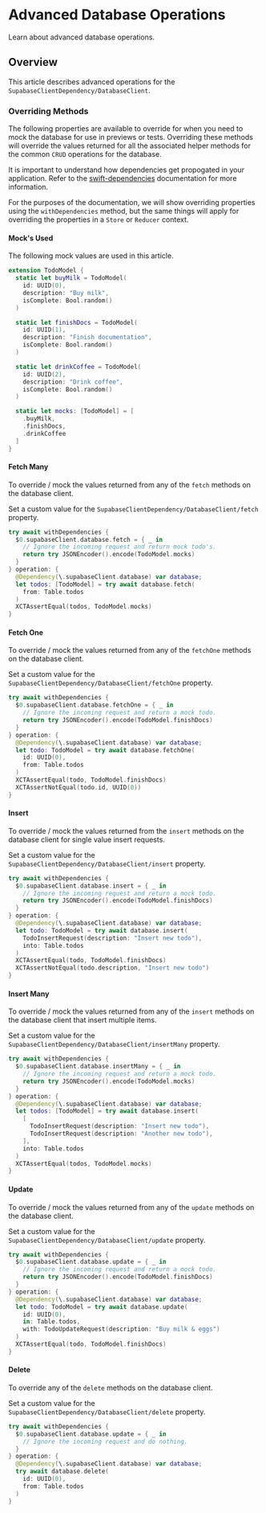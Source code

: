 # Advanced Database Operations

Learn about advanced database operations.

## Overview

This article describes advanced operations for the ``SupabaseClientDependency/DatabaseClient``.

### Overriding Methods

The following properties are available to override for when you need to mock the database
for use in previews or tests.  Overriding these methods will override the values returned
for all the associated helper methods for the common `CRUD` operations for the database.

It is important to understand how dependencies get propogated in your application. Refer
to the [swift-dependencies](https://pointfreeco.github.io/swift-dependencies/main/documentation/dependencies)
documentation for more information.

For the purposes of the documentation, we will show overriding properties using the `withDependencies`
method, but the same things will apply for overriding the properties in a `Store` or `Reducer`
context.

#### Mock's Used

The following mock values are used in this article.

```swift
extension TodoModel {
  static let buyMilk = TodoModel(
    id: UUID(0),
    description: "Buy milk",
    isComplete: Bool.random()
  )

  static let finishDocs = TodoModel(
    id: UUID(1),
    description: "Finish documentation",
    isComplete: Bool.random()
  )

  static let drinkCoffee = TodoModel(
    id: UUID(2),
    description: "Drink coffee",
    isComplete: Bool.random()
  )

  static let mocks: [TodoModel] = [
    .buyMilk,
    .finishDocs,
    .drinkCoffee
  ]
}
```

#### Fetch Many

To override / mock the values returned from any of the `fetch` methods on the database
client.

Set a custom value for the ``SupabaseClientDependency/DatabaseClient/fetch`` property.

```swift
try await withDependencies { 
  $0.supabaseClient.database.fetch = { _ in
    // Ignore the incoming request and return mock todo's.
    return try JSONEncoder().encode(TodoModel.mocks)
  }
} operation: { 
  @Dependency(\.supabaseClient.database) var database;
  let todos: [TodoModel] = try await database.fetch(
    from: Table.todos
  )
  XCTAssertEqual(todos, TodoModel.mocks)
}
```

#### Fetch One

To override / mock the values returned from any of the `fetchOne` methods on the database
client.

Set a custom value for the ``SupabaseClientDependency/DatabaseClient/fetchOne`` property.

```swift
try await withDependencies { 
  $0.supabaseClient.database.fetchOne = { _ in
    // Ignore the incoming request and return a mock todo.
    return try JSONEncoder().encode(TodoModel.finishDocs)
  }
} operation: { 
  @Dependency(\.supabaseClient.database) var database;
  let todo: TodoModel = try await database.fetchOne(
    id: UUID(0),
    from: Table.todos
  )
  XCTAssertEqual(todo, TodoModel.finishDocs)
  XCTAssertNotEqual(todo.id, UUID(0))
}
```

#### Insert

To override / mock the values returned from the `insert` methods on the database
client for single value insert requests.

Set a custom value for the ``SupabaseClientDependency/DatabaseClient/insert`` property.

```swift
try await withDependencies { 
  $0.supabaseClient.database.insert = { _ in
    // Ignore the incoming request and return a mock todo.
    return try JSONEncoder().encode(TodoModel.finishDocs)
  }
} operation: { 
  @Dependency(\.supabaseClient.database) var database;
  let todo: TodoModel = try await database.insert(
    TodoInsertRequest(description: "Insert new todo"),
    into: Table.todos
  )
  XCTAssertEqual(todo, TodoModel.finishDocs)
  XCTAssertNotEqual(todo.description, "Insert new todo")
}
```

#### Insert Many

To override / mock the values returned from any of the `insert` methods on the database
client that insert multiple items.

Set a custom value for the ``SupabaseClientDependency/DatabaseClient/insertMany`` property.

```swift
try await withDependencies { 
  $0.supabaseClient.database.insertMany = { _ in
    // Ignore the incoming request and return a mock todo.
    return try JSONEncoder().encode(TodoModel.mocks)
  }
} operation: { 
  @Dependency(\.supabaseClient.database) var database;
  let todos: [TodoModel] = try await database.insert(
    [
      TodoInsertRequest(description: "Insert new todo"),
      TodoInsertRequest(description: "Another new todo"),
    ],
    into: Table.todos
  )
  XCTAssertEqual(todos, TodoModel.mocks)
}
```

#### Update

To override / mock the values returned from any of the `update` methods on the database
client.

Set a custom value for the ``SupabaseClientDependency/DatabaseClient/update`` property.

```swift
try await withDependencies { 
  $0.supabaseClient.database.update = { _ in
    // Ignore the incoming request and return a mock todo.
    return try JSONEncoder().encode(TodoModel.finishDocs)
  }
} operation: { 
  @Dependency(\.supabaseClient.database) var database;
  let todo: TodoModel = try await database.update(
    id: UUID(0),
    in: Table.todos,
    with: TodoUpdateRequest(description: "Buy milk & eggs")
  )
  XCTAssertEqual(todo, TodoModel.finishDocs)
}
```

#### Delete

To override any of the `delete` methods on the database
client.

Set a custom value for the ``SupabaseClientDependency/DatabaseClient/delete`` property.

```swift
try await withDependencies { 
  $0.supabaseClient.database.update = { _ in
    // Ignore the incoming request and do nothing.
  }
} operation: { 
  @Dependency(\.supabaseClient.database) var database;
  try await database.delete(
    id: UUID(0),
    from: Table.todos
  )
}
```


